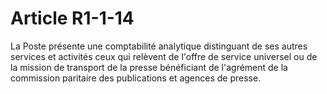 # Article R1-1-14

La Poste présente une comptabilité analytique distinguant de ses autres services et activités ceux qui relèvent de l'offre de service universel ou de la mission de transport de la presse bénéficiant de l'agrément de la commission paritaire des publications et agences de presse.